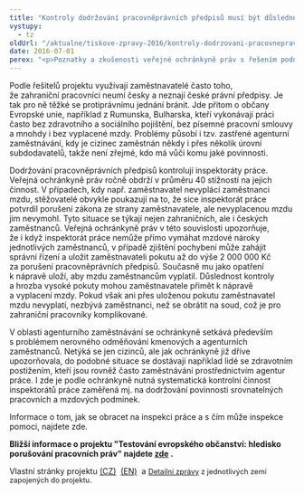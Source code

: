```yaml
---
title: "Kontroly dodržování pracovněprávních předpisů musí být důsledné"
vystupy:
  - tz
oldUrl: "/aktualne/tiskove-zpravy-2016/kontroly-dodrzovani-pracovnepravnich-predpisu-musi-byt-dusledne"
date: 2016-07-01
perex: "<p>Poznatky a zkušenosti veřejné ochránkyně práv s řešením podnětů v oblasti pracovněprávních vztahů se uplatnily v rámci projektu „Testování evropského občanství: hledisko porušování pracovních práv“, realizovaného Multikulturním centrem Praha. Projekt se sice zaměřil na prověření dodržování rovných podmínek pro pracovníky ze států Evropské unie, ale s obdobnými problémy se setkávají i někteří čeští zaměstnanci. Je proto třeba, aby dohled nad dodržováním právních předpisů byl systematický a důsledný.</p>"
---
```


<!-- imported from the old website -->

<p>Podle řešitelů projektu využívají zaměstnavatelé často toho, že zahraniční pracovníci neumí česky a neznají české právní předpisy. Je tak pro ně těžké se protiprávnímu jednání bránit. Jde přitom o občany Evropské unie, například z Rumunska, Bulharska, kteří vykonávají práci často bez zdravotního a sociálního pojištění, bez písemné pracovní smlouvy a mnohdy i bez vyplacené mzdy. Problémy působí i tzv. zastřené agenturní zaměstnávání, kdy je cizinec zaměstnán někdy i přes několik úrovní subdodavatelů, takže není zřejmé, kdo má vůči komu jaké povinnosti.</p> <p>Dodržování pracovněprávních předpisů kontrolují inspektoráty práce. Veřejná ochránkyně práv ročně obdrží v průměru 40 stížností na jejich činnost. V případech, kdy např. zaměstnavatel nevyplácí zaměstnanci mzdu, stěžovatelé obvykle poukazují na to, že sice inspektorát práce potvrdil porušení zákona ze strany zaměstnavatele, ale nevyplacenou mzdu jim nevymohl. Tyto situace se týkají nejen zahraničních, ale i českých zaměstnanců. Veřejná ochránkyně práv v této souvislosti upozorňuje, že i když inspektorát práce nemůže přímo vymáhat mzdové nároky jednotlivých zaměstnanců, v případě zjištění pochybení může zahájit správní řízení a uložit zaměstnavateli pokutu až do výše 2 000 000 Kč za porušení pracovněprávních předpisů. Současně mu jako opatření k nápravě uloží, aby mzdu zaměstnancům vyplatil. Důslednost kontroly a hrozba vysoké pokuty mohou zaměstnavatele přimět k nápravě a vyplacení mzdy. Pokud však ani přes uloženou pokutu zaměstnavatel mzdu nevyplatí, nezbývá zaměstnanci, než se obrátit na soud, což je pro zahraniční pracovníky komplikované.</p> <p>V oblasti agenturního zaměstnávání se ochránkyně setkává především s problémem nerovného odměňování kmenových a agenturních zaměstnanců. Netýká se jen cizinců, ale jak ochránkyně již dříve upozorňovala, do podobné situace se dostávají například lidé se zdravotním postižením, kteří jsou rovněž často zaměstnávání prostřednictvím agentur práce. I zde je podle ochránkyně nutná systematická kontrolní činnost inspektorátů práce zaměřená mj. na dodržování povinnosti srovnatelných pracovních a mzdových podmínek.</p><p>Informace o tom, jak se obracet na inspekci práce a s čím může inspekce pomoci, najdete zde.</p><p><b>Bližší informace o projektu &quot;Testování evropského občanství: hledisko porušování pracovních práv&quot; najdete <a title="Otevření do nového okna" href="http://migrationonline.cz/Labcit_info_template.pdf" target="_blank">zde</a> .</b></p> <p>Vlastní stránky projektu <a title="Otevření do nového okna" href="http://migraceonline.cz/cz/o-migracionline/projekty/testing-eu-citizenship-as-labour-citizenship-from-cases-of-labour-rights-violations-to-a-strengthened-labour-rights-regime" target="_blank">(CZ)</a>  <a title="Otevření do nového okna" href="http://www.migrationonline.cz/en/about-us/current-projects/testing-eu-citizenship-as-labour-citizenship-from-cases-of-labour-rights-violations-to-a-strengthened-labour-rights-regime" target="_blank">(EN)</a>  a <a href="http://www.migrationonline.cz/en/e-library/social-standards-at-risk-making-the-case-for-labour-citizenship-in-europe" style="font-size: 12.8px;">Detailní zprávy</a><span style="font-size: 12.8px;"> z jednotlivých zemí zapojených do projektu.</span></p>
